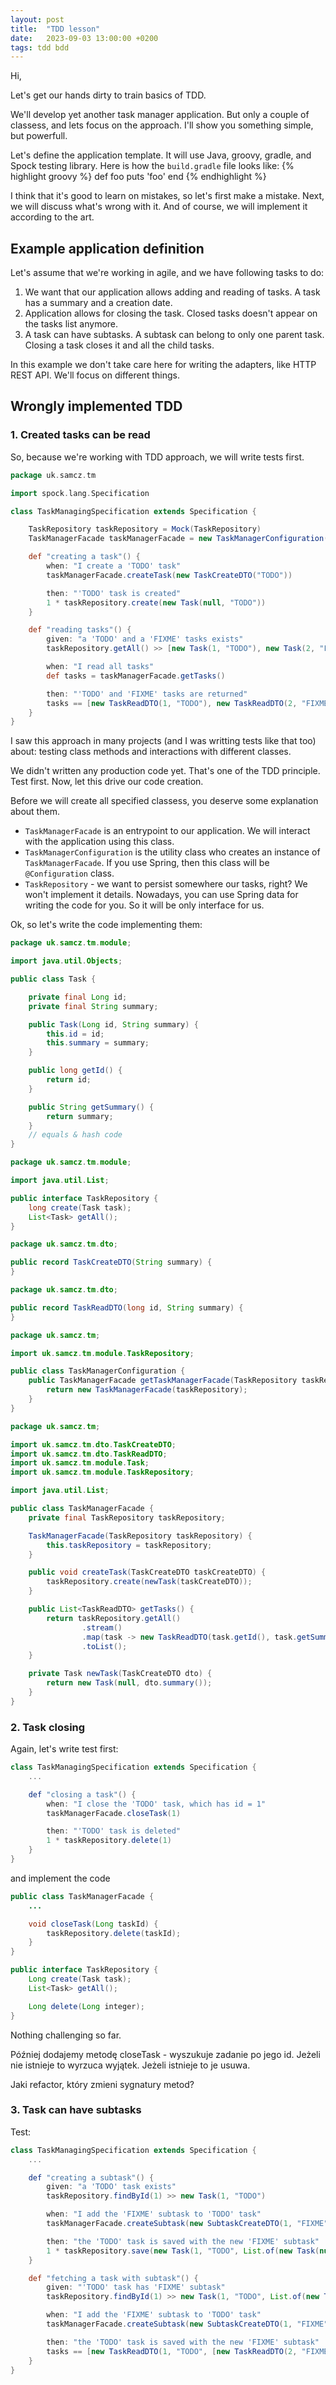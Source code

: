 ```yaml
---
layout: post
title:  "TDD lesson"
date:   2023-09-03 13:00:00 +0200
tags: tdd bdd
---
```


Hi,

Let's get our hands dirty to train basics of TDD. 

We'll develop yet another task manager application. But only a couple of classess, and lets focus on the approach. I'll show you something simple, but powerfull.

Let's define the application template. It will use Java, groovy, gradle, and Spock testing library. Here is how the `build.gradle` file looks like:
{% highlight groovy %}
def foo
  puts 'foo'
end
{% endhighlight %}

I think that it's good to learn on mistakes, so let's first make a mistake. Next, we will discuss what's wrong with it. And of course, we will implement it according to the art. 

## Example application definition

Let's assume that we're working in agile, and we have following tasks to do:

1. We want that our application allows adding and reading of tasks. A task has a summary and a creation date.
2. Application allows for closing the task. Closed tasks doesn't appear on the tasks list anymore.
3. A task can have subtasks. A subtask can belong to only one parent task. Closing a task closes it and all the child tasks.

In this example we don't take care here for writing the adapters, like HTTP REST API. We'll focus on different things.

## Wrongly implemented TDD

### 1. Created tasks can be read

So, because we're working with TDD approach, we will write tests first.

```groovy
package uk.samcz.tm

import spock.lang.Specification

class TaskManagingSpecification extends Specification {

    TaskRepository taskRepository = Mock(TaskRepository)
    TaskManagerFacade taskManagerFacade = new TaskManagerConfiguration().getTaskManagerFacade(taskRepository)

    def "creating a task"() {
        when: "I create a 'TODO' task"
        taskManagerFacade.createTask(new TaskCreateDTO("TODO"))

        then: "'TODO' task is created"
        1 * taskRepository.create(new Task(null, "TODO"))
    }

    def "reading tasks"() {
        given: "a 'TODO' and a 'FIXME' tasks exists"
        taskRepository.getAll() >> [new Task(1, "TODO"), new Task(2, "FIXME")]

        when: "I read all tasks"
        def tasks = taskManagerFacade.getTasks()

        then: "'TODO' and 'FIXME' tasks are returned"
        tasks == [new TaskReadDTO(1, "TODO"), new TaskReadDTO(2, "FIXME")]
    }
}
```

I saw this approach in many projects (and I was writting tests like that too) about: testing class methods and interactions with different classes.

We didn't written any production code yet. That's one of the TDD principle. Test first. Now, let this drive our code creation. 

Before we will create all specified classess, you deserve some explanation about them.

 - `TaskManagerFacade` is an entrypoint to our application. We will interact with the application using this class.
 - `TaskManagerConfiguration` is the utility class who creates an instance of `TaskManagerFacade`. If you use Spring, then this class will be `@Configuration` class.
 - `TaskRepository` - we want to persist somewhere our tasks, right? We won't implement it details. Nowadays, you can use Spring data for writing the code for you. So it will be only interface for us.

Ok, so let's write the code implementing them:

```java
package uk.samcz.tm.module;

import java.util.Objects;

public class Task {

    private final Long id;
    private final String summary;

    public Task(Long id, String summary) {
        this.id = id;
        this.summary = summary;
    }

    public long getId() {
        return id;
    }

    public String getSummary() {
        return summary;
    }
    // equals & hash code
}
```

```java
package uk.samcz.tm.module;

import java.util.List;

public interface TaskRepository {
    long create(Task task);
    List<Task> getAll();
}
```

```java
package uk.samcz.tm.dto;

public record TaskCreateDTO(String summary) {
}
```

```java
package uk.samcz.tm.dto;

public record TaskReadDTO(long id, String summary) {
}
```

```java
package uk.samcz.tm;

import uk.samcz.tm.module.TaskRepository;

public class TaskManagerConfiguration {
    public TaskManagerFacade getTaskManagerFacade(TaskRepository taskRepository) {
        return new TaskManagerFacade(taskRepository);
    }
}
```

```java
package uk.samcz.tm;

import uk.samcz.tm.dto.TaskCreateDTO;
import uk.samcz.tm.dto.TaskReadDTO;
import uk.samcz.tm.module.Task;
import uk.samcz.tm.module.TaskRepository;

import java.util.List;

public class TaskManagerFacade {
    private final TaskRepository taskRepository;

    TaskManagerFacade(TaskRepository taskRepository) {
        this.taskRepository = taskRepository;
    }

    public void createTask(TaskCreateDTO taskCreateDTO) {
        taskRepository.create(newTask(taskCreateDTO));
    }

    public List<TaskReadDTO> getTasks() {
        return taskRepository.getAll()
                .stream()
                .map(task -> new TaskReadDTO(task.getId(), task.getSummary()))
                .toList();
    }

    private Task newTask(TaskCreateDTO dto) {
        return new Task(null, dto.summary());
    }
}
```

### 2. Task closing

Again, let's write test first:

```groovy
class TaskManagingSpecification extends Specification {
    ...

    def "closing a task"() {
        when: "I close the 'TODO' task, which has id = 1"
        taskManagerFacade.closeTask(1)

        then: "'TODO' task is deleted"
        1 * taskRepository.delete(1)
    }
}
```

and implement the code

```java
public class TaskManagerFacade {
    ...

    void closeTask(Long taskId) {
        taskRepository.delete(taskId);
    }
}
```

```java
public interface TaskRepository {
    Long create(Task task);
    List<Task> getAll();

    Long delete(Long integer);
}
```

Nothing challenging so far. 

Później dodajemy metodę closeTask - wyszukuje zadanie po jego id. Jeżeli nie istnieje to wyrzuca wyjątek. Jeżeli istnieje to je usuwa.

Jaki refactor, który zmieni sygnatury metod?

### 3. Task can have subtasks

Test:

```groovy
class TaskManagingSpecification extends Specification {
    ...

    def "creating a subtask"() {
        given: "a 'TODO' task exists"
        taskRepository.findById(1) >> new Task(1, "TODO")

        when: "I add the 'FIXME' subtask to 'TODO' task"
        taskManagerFacade.createSubtask(new SubtaskCreateDTO(1, "FIXME"))

        then: "the 'TODO' task is saved with the new 'FIXME' subtask"
        1 * taskRepository.save(new Task(1, "TODO", List.of(new Task(null, "FIXME"))))
    }

    def "fetching a task with subtask"() {
        given: "'TODO' task has 'FIXME' subtask"
        taskRepository.findById(1) >> new Task(1, "TODO", List.of(new Task(2, "FIXME")))

        when: "I add the 'FIXME' subtask to 'TODO' task"
        taskManagerFacade.createSubtask(new SubtaskCreateDTO(1, "FIXME"))

        then: "the 'TODO' task is saved with the new 'FIXME' subtask"
        tasks == [new TaskReadDTO(1, "TODO", [new TaskReadDTO(2, "FIXME")])]
    }
}
```